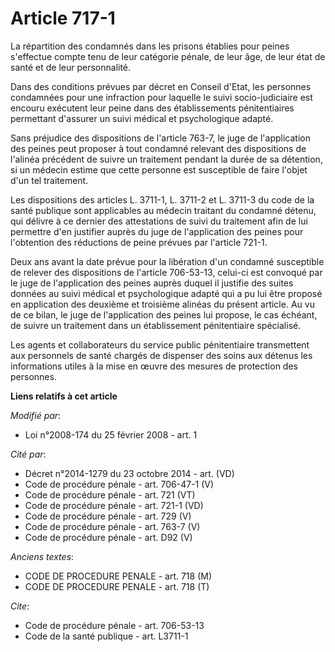 # Article 717-1

La répartition des condamnés dans les prisons établies pour peines s'effectue compte tenu de leur catégorie pénale, de leur
âge, de leur état de santé et de leur personnalité. 

Dans des conditions prévues par décret en Conseil d'Etat, les personnes condamnées pour une infraction pour laquelle le suivi
socio-judiciaire est encouru exécutent leur peine dans des établissements pénitentiaires permettant d'assurer un suivi
médical et psychologique adapté. 

Sans préjudice des dispositions de l'article 763-7, le juge de l'application des peines peut proposer à tout condamné
relevant des dispositions de l'alinéa précédent de suivre un traitement pendant la durée de sa détention, si un médecin
estime que cette personne est susceptible de faire l'objet d'un tel traitement. 

Les dispositions des articles L. 3711-1, L. 3711-2 et L. 3711-3 du code de la santé publique sont applicables au médecin
traitant du condamné détenu, qui délivre à ce dernier des attestations de suivi du traitement afin de lui permettre d'en
justifier auprès du juge de l'application des peines pour l'obtention des réductions de peine prévues par l'article 721-1. 

Deux ans avant la date prévue pour la libération d'un condamné susceptible de relever des dispositions de l'article
706-53-13, celui-ci est convoqué par le juge de l'application des peines auprès duquel il justifie des suites données au
suivi médical et psychologique adapté qui a pu lui être proposé en application des deuxième et troisième alinéas du présent
article. Au vu de ce bilan, le juge de l'application des peines lui propose, le cas échéant, de suivre un traitement dans un
établissement pénitentiaire spécialisé. 

Les agents et collaborateurs du service public pénitentiaire transmettent aux personnels de santé chargés de dispenser des
soins aux détenus les informations utiles à la mise en œuvre des mesures de protection des personnes.

**Liens relatifs à cet article**

_Modifié par_:

  - Loi n°2008-174 du 25 février 2008 - art. 1

_Cité par_:

  - Décret n°2014-1279 du 23 octobre 2014 - art. (VD)
  - Code de procédure pénale - art. 706-47-1 (V)
  - Code de procédure pénale - art. 721 (VT)
  - Code de procédure pénale - art. 721-1 (VD)
  - Code de procédure pénale - art. 729 (V)
  - Code de procédure pénale - art. 763-7 (V)
  - Code de procédure pénale - art. D92 (V)

_Anciens textes_:

  - CODE DE PROCEDURE PENALE - art. 718 (M)
  - CODE DE PROCEDURE PENALE - art. 718 (T)

_Cite_:

  - Code de procédure pénale - art. 706-53-13
  - Code de la santé publique - art. L3711-1
